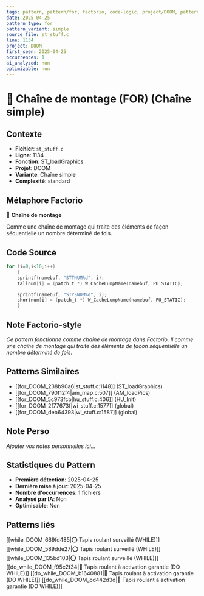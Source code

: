 ```yaml
---
tags: pattern, pattern/for, factorio, code-logic, project/DOOM, pattern/variant/simple
date: 2025-04-25
pattern_type: for
pattern_variant: simple
source_file: st_stuff.c
line: 1134
project: DOOM
first_seen: 2025-04-25
occurrences: 1
ai_analyzed: non
optimizable: non
---
```


# 🔄 Chaîne de montage (FOR) (Chaîne simple)

## Contexte
- **Fichier**: `st_stuff.c`
- **Ligne**: 1134
- **Fonction**: ST_loadGraphics
- **Projet**: DOOM
- **Variante**: Chaîne simple
- **Complexité**: standard

## Métaphore Factorio
🔄 **Chaîne de montage**

Comme une chaîne de montage qui traite des éléments de façon séquentielle un nombre déterminé de fois.

## Code Source
```c
for (i=0;i<10;i++)
    {
	sprintf(namebuf, "STTNUM%d", i);
	tallnum[i] = (patch_t *) W_CacheLumpName(namebuf, PU_STATIC);

	sprintf(namebuf, "STYSNUM%d", i);
	shortnum[i] = (patch_t *) W_CacheLumpName(namebuf, PU_STATIC);
    }
```

## Note Factorio-style
*Ce pattern fonctionne comme chaîne de montage dans Factorio. Il comme une chaîne de montage qui traite des éléments de façon séquentielle un nombre déterminé de fois.*

## Patterns Similaires
- [[for_DOOM_238b90a6|st_stuff.c:1148]] (ST_loadGraphics)
- [[for_DOOM_790f12f4|am_map.c:507]] (AM_loadPics)
- [[for_DOOM_5c973fcb|hu_stuff.c:406]] (HU_Init)
- [[for_DOOM_2f77673f|wi_stuff.c:1577]] (global)
- [[for_DOOM_deb64393|wi_stuff.c:1587]] (global)

## Note Perso
*Ajouter vos notes personnelles ici...*

## Statistiques du Pattern
- **Première détection**: 2025-04-25
- **Dernière mise à jour**: 2025-04-25
- **Nombre d'occurrences**: 1 fichiers
- **Analysé par IA**: Non
- **Optimisable**: Non

## Patterns liés
[[while_DOOM_669fd485|⭕ Tapis roulant surveillé (WHILE)]]
[[while_DOOM_589dde27|⭕ Tapis roulant surveillé (WHILE)]]
[[while_DOOM_135bd103|⭕ Tapis roulant surveillé (WHILE)]]
[[do_while_DOOM_f95c2f34|🔄 Tapis roulant à activation garantie (DO WHILE)]]
[[do_while_DOOM_b1640881|🔄 Tapis roulant à activation garantie (DO WHILE)]]
[[do_while_DOOM_cd442d3d|🔄 Tapis roulant à activation garantie (DO WHILE)]]
